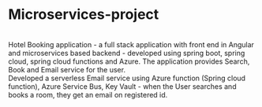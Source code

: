﻿# Microservices-project
<br>Hotel Booking application - a full stack application with front end in Angular and microservices based backend - developed using spring boot, spring cloud, spring cloud functions and Azure. The application provides Search, Book and Email service for the user.
<br>Developed a serverless Email service using Azure function (Spring cloud function), Azure Service Bus, Key Vault - when the User searches and books a room, they get an email on registered id.
